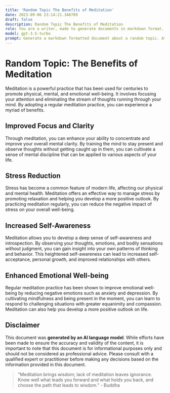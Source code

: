 ```yaml
---
title: 'Random Topic The Benefits of Meditation'
date: 2023-09-06 23:14:21.346789
draft: false
description: Random Topic The Benefits of Meditation
role: You are a writer, made to generate documents in markdown format. It is very important that all of the documents you generate are in valid markdown format.
model: gpt-3.5-turbo
prompt: Generate a markdown formatted document about a random topic. At the bottom, include a disclaimer explaining that the document was generated by you. The first line of the document should be the title. Make sure that the entire document is in proper markdown format, using a mix of various tags to make the document visually appealing.
---
```


# Random Topic: The Benefits of Meditation

Meditation is a powerful practice that has been used for centuries to promote physical, mental, and emotional well-being. It involves focusing your attention and eliminating the stream of thoughts running through your mind. By adopting a regular meditation practice, you can experience a myriad of benefits.

## Improved Focus and Clarity

Through meditation, you can enhance your ability to concentrate and improve your overall mental clarity. By training the mind to stay present and observe thoughts without getting caught up in them, you can cultivate a sense of mental discipline that can be applied to various aspects of your life.

## Stress Reduction

Stress has become a common feature of modern life, affecting our physical and mental health. Meditation offers an effective way to manage stress by promoting relaxation and helping you develop a more positive outlook. By practicing meditation regularly, you can reduce the negative impact of stress on your overall well-being.

## Increased Self-Awareness

Meditation allows you to develop a deep sense of self-awareness and introspection. By observing your thoughts, emotions, and bodily sensations without judgment, you can gain insight into your own patterns of thinking and behavior. This heightened self-awareness can lead to increased self-acceptance, personal growth, and improved relationships with others.

## Enhanced Emotional Well-being

Regular meditation practice has been shown to improve emotional well-being by reducing negative emotions such as anxiety and depression. By cultivating mindfulness and being present in the moment, you can learn to respond to challenging situations with greater equanimity and compassion. Meditation can also help you develop a more positive outlook on life.

## Disclaimer

This document was **generated by an AI language model**. While efforts have been made to ensure the accuracy and validity of the content, it is important to note that this document is for informational purposes only and should not be considered as professional advice. Please consult with a qualified expert or practitioner before making any decisions based on the information provided in this document.

> "Meditation brings wisdom; lack of meditation leaves ignorance. Know well what leads you forward and what holds you back, and choose the path that leads to wisdom." - Buddha